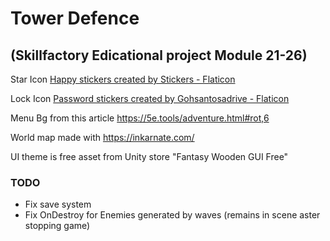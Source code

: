 # Tower Defence
## (Skillfactory Edicational project Module 21-26)

Star Icon
<a href="https://www.flaticon.com/free-stickers/happy" title="happy stickers">Happy stickers created by Stickers - Flaticon</a>

Lock Icon
<a href="https://www.flaticon.com/free-stickers/password" title="password stickers">Password stickers created by Gohsantosadrive - Flaticon</a>

Menu Bg from this article
https://5e.tools/adventure.html#rot,6

World map made with
https://inkarnate.com/

UI theme is free asset from Unity store
"Fantasy Wooden GUI  Free"

### TODO
* Fix save system
* Fix OnDestroy for Enemies generated by waves (remains in scene aster stopping game)

